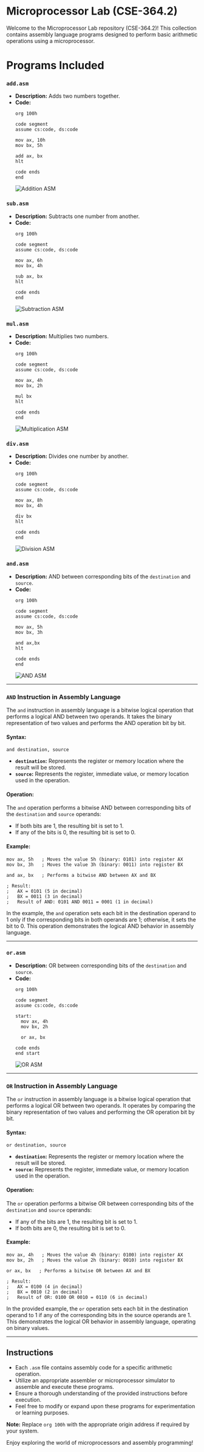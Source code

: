 

# Microprocessor Lab (CSE-364.2)

Welcome to the Microprocessor Lab repository (CSE-364.2)! 
This collection contains assembly language programs designed
 to perform basic arithmetic operations using a microprocessor.

# Programs Included 

### `add.asm`

- **Description:** Adds two numbers together.
- **Code:**
  ```assembly
  org 100h

  code segment
  assume cs:code, ds:code

  mov ax, 10h
  mov bx, 5h

  add ax, bx
  hlt

  code ends
  end

  ```
  ![Addition ASM](./media/add.png)

### `sub.asm`

- **Description:** Subtracts one number from another.
- **Code:**
  ```assembly
  org 100h

  code segment
  assume cs:code, ds:code

  mov ax, 6h
  mov bx, 4h

  sub ax, bx
  hlt

  code ends
  end
  ```
  ![Subtraction ASM](./media/sub.png)

### `mul.asm`

- **Description:** Multiplies two numbers.
- **Code:**
  ```assembly
  org 100h

  code segment
  assume cs:code, ds:code

  mov ax, 4h
  mov bx, 2h

  mul bx
  hlt

  code ends
  end
  ```
  ![Multiplication ASM](./media/mul.png)

### `div.asm`

- **Description:** Divides one number by another.
- **Code:**
  ```assembly
  org 100h

  code segment
  assume cs:code, ds:code

  mov ax, 8h
  mov bx, 4h

  div bx
  hlt

  code ends
  end
  ```
  ![Division ASM](./media/div.png)

### `and.asm`

- **Description:** AND between corresponding bits of the `destination` and `source`.
- **Code:**
  ```assembly
  org 100h

  code segment
  assume cs:code, ds:code

  mov ax, 5h
  mov bx, 3h

  and ax,bx
  hlt

  code ends
  end
  ```
  ![AND ASM](./media/and.png)

---

### `AND` Instruction in Assembly Language

The `and` instruction in assembly language is a bitwise logical operation that performs a logical AND between two operands. 
It takes the binary representation of two values and performs the AND operation bit by bit.

#### Syntax:

```assembly
and destination, source
```

- **`destination`:** Represents the register or memory location where the result will be stored.
- **`source`:** Represents the register, immediate value, or memory location used in the operation.

#### Operation:

The `and` operation performs a bitwise AND between corresponding bits of the `destination` and `source` operands:

- If both bits are 1, the resulting bit is set to 1.
- If any of the bits is 0, the resulting bit is set to 0.

#### Example:

```assembly
mov ax, 5h   ; Moves the value 5h (binary: 0101) into register AX
mov bx, 3h   ; Moves the value 3h (binary: 0011) into register BX

and ax, bx   ; Performs a bitwise AND between AX and BX

; Result:
;   AX = 0101 (5 in decimal)
;   BX = 0011 (3 in decimal)
;   Result of AND: 0101 AND 0011 = 0001 (1 in decimal)
```

In the example, the `and` operation sets each bit in the destination operand to 1 only if the corresponding bits 
in both operands are 1; otherwise, it sets the bit to 0. This operation demonstrates the logical AND behavior in assembly language.

---

### `or.asm`

- **Description:** OR between corresponding bits of the `destination` and `source`.
- **Code:**
  ```assembly
  org 100h

  code segment
  assume cs:code, ds:code

  start:
    mov ax, 4h
    mov bx, 2h

    or ax, bx

  code ends
  end start
  ```
  ![OR ASM](./media/or.png)

---

### `OR` Instruction in Assembly Language

The `or` instruction in assembly language is a bitwise logical operation that performs a logical OR between two operands. 
It operates by comparing the binary representation of two values and performing the OR operation bit by bit.

#### Syntax:

```assembly
or destination, source
```

- **`destination`:** Represents the register or memory location where the result will be stored.
- **`source`:** Represents the register, immediate value, or memory location used in the operation.

#### Operation:

The `or` operation performs a bitwise OR between corresponding bits of the `destination` and `source` operands:

- If any of the bits are 1, the resulting bit is set to 1.
- If both bits are 0, the resulting bit is set to 0.

#### Example:

```assembly
mov ax, 4h   ; Moves the value 4h (binary: 0100) into register AX
mov bx, 2h   ; Moves the value 2h (binary: 0010) into register BX

or ax, bx   ; Performs a bitwise OR between AX and BX

; Result:
;   AX = 0100 (4 in decimal)
;   BX = 0010 (2 in decimal)
;   Result of OR: 0100 OR 0010 = 0110 (6 in decimal)
```

In the provided example, the `or` operation sets each bit in the destination operand to 1 if any of the corresponding bits 
in the source operands are 1. This demonstrates the logical OR behavior in assembly language, operating on binary values.

--- 


## Instructions

- Each `.asm` file contains assembly code for a specific arithmetic operation.
- Utilize an appropriate assembler or microprocessor simulator to assemble and execute these programs.
- Ensure a thorough understanding of the provided instructions before execution.
- Feel free to modify or expand upon these programs for experimentation or learning purposes.

**Note:** Replace `org 100h` with the appropriate origin address if required by your system.

Enjoy exploring the world of microprocessors and assembly programming!
```
